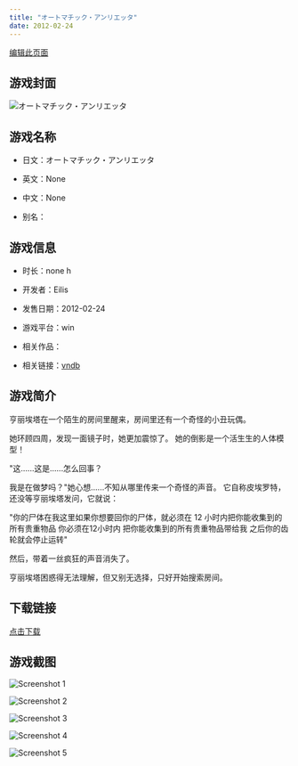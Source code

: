 ```yaml
---
title: "オートマチック・アンリエッタ"
date: 2012-02-24
---
```

[编辑此页面](https://github.com/ACG-3/ADV3-source/blob/main/source/_posts/games/%E3%82%AA%E3%83%BC%E3%83%88%E3%83%9E%E3%83%81%E3%83%83%E3%82%AF%E3%83%BB%E3%82%A2%E3%83%B3%E3%83%AA%E3%82%A8%E3%83%83%E3%82%BF.md)

## 游戏封面

![オートマチック・アンリエッタ](https%3A//pan.timero.xyz/onedrive/img_lib_001/%E3%82%AA%E3%83%BC%E3%83%88%E3%83%9E%E3%83%81%E3%83%83%E3%82%AF%E3%83%BB%E3%82%A2%E3%83%B3%E3%83%AA%E3%82%A8%E3%83%83%E3%82%BF_cover.avif)


## 游戏名称

- 日文：オートマチック・アンリエッタ
- 英文：None
- 中文：None

- 别名：


## 游戏信息

- 时长：none h
- 开发者：Eilis
- 发售日期：2012-02-24
- 游戏平台：win
- 相关作品：

- 相关链接：[vndb](https://vndb.org/v10421)


## 游戏简介

亨丽埃塔在一个陌生的房间里醒来，房间里还有一个奇怪的小丑玩偶。

她环顾四周，发现一面镜子时，她更加震惊了。
她的倒影是一个活生生的人体模型！

"这......这是......怎么回事？

我是在做梦吗？"她心想......不知从哪里传来一个奇怪的声音。
它自称皮埃罗特，还没等亨丽埃塔发问，它就说：

"你的尸体在我这里如果你想要回你的尸体，就必须在 12 小时内把你能收集到的所有贵重物品
你必须在12小时内 把你能收集到的所有贵重物品带给我 之后你的齿轮就会停止运转"

然后，带着一丝疯狂的声音消失了。

亨丽埃塔困惑得无法理解，但又别无选择，只好开始搜索房间。




## 下载链接

[点击下载](https://pan.timero.xyz/onedrive/adv_lib_001/%E3%82%AA%E3%83%BC%E3%83%88%E3%83%9E%E3%83%81%E3%83%83%E3%82%AF%E3%83%BB%E3%82%A2%E3%83%B3%E3%83%AA%E3%82%A8%E3%83%83%E3%82%BF)


## 游戏截图


![Screenshot 1](https%3A//pan.timero.xyz/onedrive/img_lib_001/%E3%82%AA%E3%83%BC%E3%83%88%E3%83%9E%E3%83%81%E3%83%83%E3%82%AF%E3%83%BB%E3%82%A2%E3%83%B3%E3%83%AA%E3%82%A8%E3%83%83%E3%82%BF_Screenshot_1.avif)

![Screenshot 2](https%3A//pan.timero.xyz/onedrive/img_lib_001/%E3%82%AA%E3%83%BC%E3%83%88%E3%83%9E%E3%83%81%E3%83%83%E3%82%AF%E3%83%BB%E3%82%A2%E3%83%B3%E3%83%AA%E3%82%A8%E3%83%83%E3%82%BF_Screenshot_2.avif)

![Screenshot 3](https%3A//pan.timero.xyz/onedrive/img_lib_001/%E3%82%AA%E3%83%BC%E3%83%88%E3%83%9E%E3%83%81%E3%83%83%E3%82%AF%E3%83%BB%E3%82%A2%E3%83%B3%E3%83%AA%E3%82%A8%E3%83%83%E3%82%BF_Screenshot_3.avif)

![Screenshot 4](https%3A//pan.timero.xyz/onedrive/img_lib_001/%E3%82%AA%E3%83%BC%E3%83%88%E3%83%9E%E3%83%81%E3%83%83%E3%82%AF%E3%83%BB%E3%82%A2%E3%83%B3%E3%83%AA%E3%82%A8%E3%83%83%E3%82%BF_Screenshot_4.avif)

![Screenshot 5](https%3A//pan.timero.xyz/onedrive/img_lib_001/%E3%82%AA%E3%83%BC%E3%83%88%E3%83%9E%E3%83%81%E3%83%83%E3%82%AF%E3%83%BB%E3%82%A2%E3%83%B3%E3%83%AA%E3%82%A8%E3%83%83%E3%82%BF_Screenshot_5.avif)

